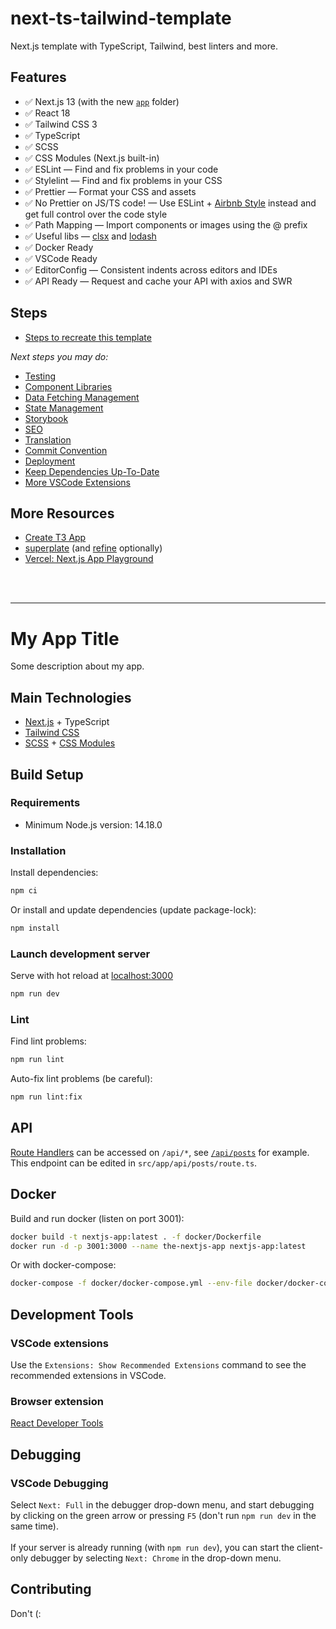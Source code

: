 # next-ts-tailwind-template

Next.js template with TypeScript, Tailwind, best linters and more.

## Features

- ✅️ Next.js 13 (with the new [`app`](https://nextjs.org/docs/app) folder)
- ✅️ React 18
- ✅️ Tailwind CSS 3
- ✅️ TypeScript
- ✅️ SCSS
- ✅️ CSS Modules (Next.js built-in)
- ✅️ ESLint — Find and fix problems in your code
- ✅️ Stylelint — Find and fix problems in your CSS
- ✅️ Prettier — Format your CSS and assets
- ✅️ No Prettier on JS/TS code! — Use ESLint + [Airbnb Style](https://github.com/airbnb/javascript) instead and
  get full control over the code style
- ✅️ Path Mapping — Import components or images using the @ prefix
- ✅️ Useful libs — [clsx](https://github.com/lukeed/clsx) and [lodash](https://lodash.com)
- ✅️ Docker Ready
- ✅️ VSCode Ready
- ✅️ EditorConfig — Consistent indents across editors and IDEs
- ✅️ API Ready — Request and cache your API with axios and SWR

## Steps

- [Steps to recreate this template](docs/steps.md)

_Next steps you may do:_

- [Testing](docs/next-steps/testing.md)
- [Component Libraries](docs/next-steps/component-libraries.md)
- [Data Fetching Management](docs/next-steps/fetching-management.md)
- [State Management](docs/next-steps/state-management.md)
- [Storybook](docs/next-steps/storybook.md)
- [SEO](docs/next-steps/seo.md)
- [Translation](docs/next-steps/translation.md)
- [Commit Convention](docs/next-steps/commit-convention.md)
- [Deployment](docs/next-steps/deployment.md)
- [Keep Dependencies Up-To-Date](docs/next-steps/keep-dependencies-up-to-date.md)
- [More VSCode Extensions](docs/next-steps/vscode-extensions.md)

## More Resources

- [Create T3 App](https://create.t3.gg/)
- [superplate](https://pankod.github.io/superplate/) (and [refine](https://refine.dev/) optionally)
- [Vercel: Next.js App Playground](https://vercel.com/templates/next.js/app-directory)

<br />
<br />

---

# My App Title

Some description about my app.

## Main Technologies

- [Next.js](https://nextjs.org) + TypeScript
- [Tailwind CSS](https://tailwindcss.com)
- [SCSS](https://sass-lang.com/) +
  [CSS Modules](https://nextjs.org/docs/pages/building-your-application/styling/css-modules)

## Build Setup

### Requirements

- Minimum Node.js version: 14.18.0

### Installation

Install dependencies:

```bash
npm ci
```

Or install and update dependencies (update package-lock):

```bash
npm install
```

### Launch development server

Serve with hot reload at [localhost:3000](http://localhost:3000)

```bash
npm run dev
```

### Lint

Find lint problems:

```bash
npm run lint
```

Auto-fix lint problems (be careful):

```bash
npm run lint:fix
```

## API

[Route Handlers](https://nextjs.org/docs/app/building-your-application/routing/route-handlers) can be accessed on `/api/*`, see [`/api/posts`](http://localhost:3000/api/posts) for example.  
This endpoint can be edited in `src/app/api/posts/route.ts`.

## Docker

Build and run docker (listen on port 3001):

```bash
docker build -t nextjs-app:latest . -f docker/Dockerfile
docker run -d -p 3001:3000 --name the-nextjs-app nextjs-app:latest
```

Or with docker-compose:

```bash
docker-compose -f docker/docker-compose.yml --env-file docker/docker-compose.env -p nextjs-app up -d
```

## Development Tools

### VSCode extensions

Use the `Extensions: Show Recommended Extensions` command to see the recommended extensions in VSCode.

### Browser extension

[React Developer Tools](https://react.dev/learn/react-developer-tools)

## Debugging

### VSCode Debugging

Select `Next: Full` in the debugger drop-down menu, and start debugging by clicking on
the green arrow or pressing `F5` (don't run `npm run dev` in the same time).
<br />
<br />
If your server is already running (with `npm run dev`), you can start the client-only debugger by selecting `Next: Chrome` in the drop-down menu.

## Contributing

Don't (:
